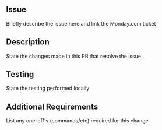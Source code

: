 ## Issue
Briefly describe the issue here and link the Monday.com ticket


## Description
State the changes made in this PR that resolve the issue


## Testing
State the testing performed locally


## Additional Requirements
List any one-off's (commands/etc) required for this change

